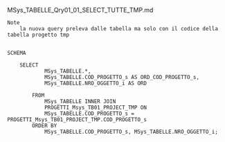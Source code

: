 MSys_TABELLE_Qry01_01_SELECT_TUTTE_TMP.md

	Note
		la nuova query preleva dalle tabella ma solo con il codice della tabella progetto tmp


	SCHEMA

		SELECT 
				MSys_TABELLE.*, 
				MSys_TABELLE.COD_PROGETTO_s AS ORD_COD_PROGETTO_s, 
				MSys_TABELLE.NRO_OGGETTO_i AS ORD

			FROM 
				MSys_TABELLE INNER JOIN 
				PROGETTI_Msys_TB01_PROJECT_TMP ON 
				MSys_TABELLE.COD_PROGETTO_s = PROGETTI_Msys_TB01_PROJECT_TMP.COD_PROGETTO_s
			ORDER BY 
				MSys_TABELLE.COD_PROGETTO_s, MSys_TABELLE.NRO_OGGETTO_i;
